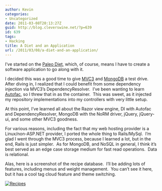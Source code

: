 ```yaml
---
author: Kevin
categories:
- Uncategorized
date: 2011-03-08T20:13:27Z
guid: http://blog.cleverswine.net/?p=639
id: 639
tags:
- Hacking
title: A Diet and an Application
url: /2011/03/08/a-diet-and-an-application/
---
```


I&#8217;ve started on the <a title="Paleo Lifestyle" href="http://paleodietlifestyle.com/" target="_blank">Paleo Diet</a>, which, of course, means I have to create a software application to go along with it.

I decided this was a good time to give <a title="Asp.net MVC" href="http://www.asp.net/mvc" target="_blank">MVC3</a> and <a title="MongoDB" href="http://www.mongodb.org/" target="_blank">MongoDB</a> a test drive.  After diving in, I realized that I could benefit from some dependency injection via MVC3&#8217;s DependencyResolver.  I&#8217;ve been wanting to learn <a title="Autofac" href="http://code.google.com/p/autofac/" target="_blank">Autofac</a>, so I threw that in as the container.  This was sweet, as it injected my repository implementations into my controllers with very little setup.

At this point, I&#8217;ve learned all about the Razor view engine, DI with Autofac and DependencyResolver, MongoDB with the NoRM driver, jQuery, jQuery-ui, and some other MVC3 goodness.

For various reasons, including the fact that my web hosting provider is a Linux/non-ASP.NET provider, I ported the whole thing to Rails/MySql.  I&#8217;m glad I went through the MVC3 process, because I learned a lot, but in the end, Rails is just simpler.  As for MongoDB, and NoSQL in general, I think it&#8217;s best served as an edge case storage medium for fast read operations.  Data is relational.

Alas, here is a screenshot of the recipe database.  I&#8217;ll be adding lots of features, including menus and weight management.  You can&#8217;t see it here, but it has a cool tag cloud feature and theme switching.

[<img class="alignnone size-medium wp-image-640" title="recipes" src="https://i2.wp.com/blog.cleverswine.net/wp-content/uploads/2011/03/recipes.png?resize=300%2C139" alt="Recipes" srcset="https://i2.wp.com/blog.cleverswine.net/wp-content/uploads/2011/03/recipes.png?resize=300%2C139 300w, https://i2.wp.com/blog.cleverswine.net/wp-content/uploads/2011/03/recipes.png?w=876 876w" sizes="(max-width: 300px) 85vw, 300px" data-recalc-dims="1" />](https://i2.wp.com/blog.cleverswine.net/wp-content/uploads/2011/03/recipes.png)